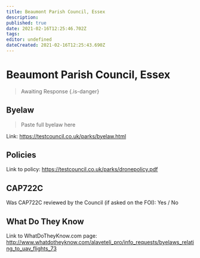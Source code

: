 ```yaml
---
title: Beaumont Parish Council, Essex
description: 
published: true
date: 2021-02-16T12:25:46.702Z
tags: 
editor: undefined
dateCreated: 2021-02-16T12:25:43.690Z
---
```


# Beaumont Parish Council, Essex
>  Awaiting Response
> {.is-danger}

## Byelaw
> Paste full byelaw here

Link:
https://testcouncil.co.uk/parks/byelaw.html

## Policies
Link to policy:
https://testcouncil.co.uk/parks/dronepolicy.pdf

## CAP722C

Was CAP722C reviewed by the Council (if asked on the FOI): Yes / No

## What Do They Know

Link to WhatDoTheyKnow.com page:
http://www.whatdotheyknow.com/alaveteli_pro/info_requests/byelaws_relating_to_uav_flights_73

